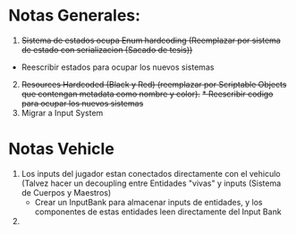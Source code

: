 # Notas Generales:
1. ~~Sistema de estados ocupa Enum hardcoding (Reemplazar por sistema de estado con serializacion (Sacado de tesis))~~
  * Reescribir estados para ocupar los nuevos sistemas
2. ~~Resources Hardcoded (Black y Red) (reemplazar por Scriptable Objects que contengan metadata como nombre y color).~~
  ~~* Reescribir codigo para ocupar los nuevos sistemas~~
3. Migrar a Input System
# Notas Vehicle
1. Los inputs del jugador estan conectados directamente con el vehiculo (Talvez hacer un decoupling entre Entidades "vivas" y inputs (Sistema de Cuerpos y Maestros)
	* Crear un InputBank para almacenar inputs de entidades, y los componentes de estas entidades leen directamente del Input Bank
2. 